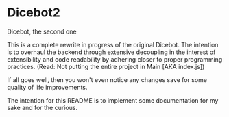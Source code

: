 # Dicebot2
Dicebot, the second one

This is a complete rewrite in progress of the original Dicebot. The intention is to overhaul the backend through extensive decoupling in the interest of extensibility and code readability by adhering closer to proper programming practices. (Read: Not putting the entire project in Main [AKA index.js])

If all goes well, then you won't even notice any changes save for some quality of life improvements.

The intention for this README is to implement some documentation for my sake and for the curious.
